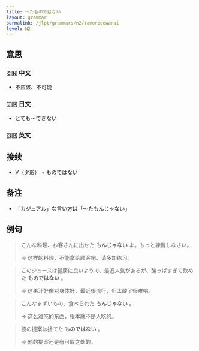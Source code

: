 ```yaml
---
title: 〜たものではない
layout: grammar
permalink: /jlpt/grammars/n2/tamonodewanai
level: N2
---
```


## 意思

### 🇨🇳 中文

- 不应该、不可能

### 🇯🇵 日文

- とても〜できない

### 🇬🇧 英文


## 接续

- V（タ形） + ものではない

## 备注

- 「カジュアル」な言い方は「〜たもんじゃない」

## 例句

> こんな料理、お客さんに出せた **もんじゃない** よ。もっと練習しなさい。
>
> → 这样的料理，不能拿给顾客吧。请多加练习。

> このジュースは健康に良いようで、最近人気があるが、酸っぱすぎて飲めた **ものではない** 。
>
> → 这果汁好像对身体好，最近很流行，但太酸了很难喝。

> こんなまずいもの、食べられた **もんじゃない** 。
>
> → 这么难吃的东西，根本就不是人吃的。

> 彼の提案は捨てた **ものではない** 。
>
> → 他的提案还是有可取之处的。

